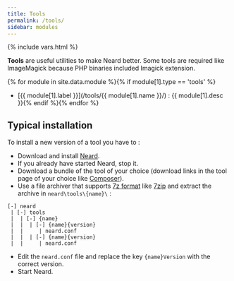 ```yaml
---
title: Tools
permalink: /tools/
sidebar: modules
---
```

{% include vars.html %}

**Tools** are useful utilities to make Neard better. Some tools are required like ImageMagick because PHP binaries included Imagick extension.

{% for module in site.data.module %}{% if module[1].type == 'tools' %}
* [{{ module[1].label }}](/tools/{{ module[1].name }}/) : {{ module[1].desc }}{% endif %}{% endfor %}

## Typical installation

To install a new version of a tool you have to :

* Download and install [Neard](/doc/get-started).
* If you already have started Neard, stop it.
* Download a bundle of the tool of your choice (download links in the tool page of your choice like [Composer](/tools/composer/)).
* Use a file archiver that supports [7z format](http://www.7-zip.org/7z.html) like [7zip](http://www.7-zip.org/) and extract the archive in `neard\tools\{name}\` :

```text
[-] neard
 | [-] tools
 |  | [-] {name}
 |  |  | [-] {name}{version}
 |  |     | neard.conf
 |  |  | [-] {name}{version}
 |  |     | neard.conf
```

* Edit the `neard.conf` file and replace the key `{name}Version` with the correct version.
* Start Neard.